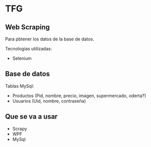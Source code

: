 # TFG



## Web Scraping
  Para pbtener los datos de la base de datos.

  
  Tecnologias utilizadas:
  + Selenium

## Base de datos

  Tablas MySql:

  + Productos (Pid, nombre, precio, imagen, supermercado, oderta?)
  + Usuarios (Uid, nombre, contraseña)


  
## Que se va a usar

+ Scrapy
+ WPF
+ MySql 
